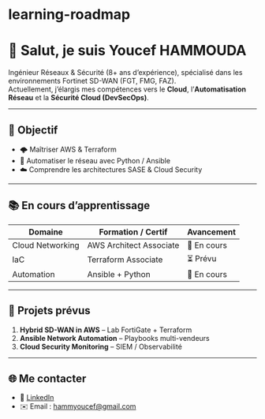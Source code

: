# learning-roadmap

# 👋 Salut, je suis Youcef HAMMOUDA

Ingénieur Réseaux & Sécurité (8+ ans d’expérience), spécialisé dans les environnements Fortinet SD-WAN (FGT, FMG, FAZ).  
Actuellement, j’élargis mes compétences vers le **Cloud**, l’**Automatisation Réseau** et la **Sécurité Cloud (DevSecOps)**.

---

## 🎯 Objectif 
- 🌩️ Maîtriser AWS & Terraform  
- 🤖 Automatiser le réseau avec Python / Ansible  
- ☁️ Comprendre les architectures SASE & Cloud Security  

---

## 📚 En cours d’apprentissage
| Domaine | Formation / Certif | Avancement |
|----------|--------------------|-------------|
| Cloud Networking | AWS Architect Associate | 🔄 En cours |
| IaC | Terraform Associate | ⏳ Prévu |
| Automation | Ansible + Python | 🔄 En cours |

---

## 🧩 Projets prévus
1. **Hybrid SD-WAN in AWS** – Lab FortiGate + Terraform  
2. **Ansible Network Automation** – Playbooks multi-vendeurs  
3. **Cloud Security Monitoring** – SIEM / Observabilité  

---

## 🌐 Me contacter
- 💼 [LinkedIn](https://fr.linkedin.com/in/youcefhammouda)
- ✉️ Email : hammyoucef@gmail.com
